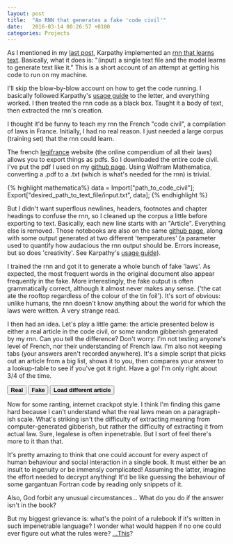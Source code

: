 ```yaml
---
layout: post
title:  "An RNN that generates a fake 'code civil'"
date:   2016-03-14 00:26:57 +0100
categories: Projects
---
```

As I mentioned in my [last post], Karpathy implemented an [rnn that learns text]. 
Basically, what it does is: "(input) a single text file and the model learns to generate text like it."
This is a short account of an attempt at getting his code to run on my machine.

I'll skip the blow-by-blow account on how to get the code running. I basically followed Karpathy's [usage guide] 
to the letter, and everything worked.
I then treated the rnn code as a black box. Taught it a body of text, then extracted the rnn's creation.

I thought it'd be funny to teach my rnn the French "code civil", a compilation of laws in France.
Initially, I had no real reason. I just needed a large corpus (training set) that the rnn could learn.

The french [legifrance] website (the online compendium of all their laws) allows you to export things
as pdfs. So I downloaded the entire code civil. I've put the pdf I used on my [github page].
Using Wolfram Mathematica, converting a .pdf to a .txt (which is what's needed for the rnn) is trivial.

{% highlight mathematica%}
data = Import["path_to_code_civil"];
Export["desired_path_to_text_file/input.txt", data];
{% endhighlight %}

But I didn't want superflous newlines, headers, footnotes and chapter headings to confuse the rnn, 
so I cleaned up the corpus a little before exporting to text. 
Basically, each new line starts with an "Article". 
Everything else is removed.
Those notebooks are also on the same [github page], along with some output generated at two different 'temperatures' 
(a parameter used to quantify how audacious the rnn output should be. Errors increase, but so does 'creativity'. 
See Karpathy's [usage guide]). 

I trained the rnn and got it to generate a whole bunch of fake 'laws'.
As expected, the most frequent words in the original document also appear frequently in the fake. 
More interestingly, the fake output is often grammatically correct, although it almost never makes any sense.
('the cat ate the rooftop regardless of the colour of the tin foil'). 
It's sort of obvious: unlike humans, the rnn doesn't know anything about the world for which the laws were written.
A very strange read.

I then had an idea.
Let's play a little game: the article presented below is either a real article in the code civil, 
or some random gibberish generated by my rnn. Can you tell the difference? 
Don't worry: I'm not testing anyone's level of French, nor their understanding of French law.
I'm also not keeping tabs (your answers aren't recorded anywhere).
It's a simple script that picks out an article from a big list, shows it to you, 
then compares your answer to a lookup-table to see if you've got it right.
Have a go! I'm only right about 3/4 of the time. 

<em><b><i>
<script src="https://code.jquery.com/jquery-1.10.2.js">
Access-Control-Allow-Origin: 'https://github.com'
</script>
<script type='text/javascript' src='/ccQuiz/ccQuiz.js'>
</script>
<script>
SelectNewEntry();
var sentence = GetSentence();
document.write(sentence);
</script>
</i></b></em>

<button type="button" onclick="UserRealClick();"><b>Real</b></button>
<button type="button" onclick="UserFakeClick();"><b>Fake</b></button>
<button type="button" onclick="ReloadPage();"><b>Load different article</b></button>

<script>
function ReloadPage() {
location.reload();
}
function UserRealClick() {
    var isTrue = CheckIfTrue();
    if(isTrue == 1)
    {
        alert("Congratulations! It is a real article in the Code Civil.")
    }
    else
    {
        alert("Sorry, that one was made up by the rnn.")
    }
    ReloadPage();
}
function UserFakeClick() {
        var isTrue = CheckIfTrue();
    if(isTrue == 1)
    {
        alert("Nope! That's actually a real article in the code civil.")
    }
    else
    {
        alert("Correct. That was a dummy.")
    }
    ReloadPage();
}
</script> 

Now for some ranting, internet crackpot style.
I think I'm finding this game hard because I can't understand what the real laws mean on a paragraph-ish scale.
What's striking isn't the difficulty of extracting meaning from computer-generated gibberish, 
but rather the difficulty of extracting it from actual law.
Sure, legalese is often inpenetrable. But I sort of feel there's more to it than that.

It's pretty amazing to think that one could account for every aspect of human behaviour and social interaction in a single book. 
It must either be an insult to ingenuity or be immensly complicated! 
Assuming the latter, imagine the effort needed to decrypt anything! 
It'd be like guessing the behaviour of some gargantuan Fortran code by reading only snippets of it.

Also, God forbit any unusual circumstances... What do you do if the answer isn't in the book?

But my biggest grievance is: what's the point of a rulebook if it's written in such impenetrable language?
I wonder what would happen if no one could ever figure out what the rules were? [...This]?

[last post]: /projects/2016/02/26/iChopin.html
[rnn that learns text]: https://github.com/karpathy/char-rnn
[usage guide]: https://github.com/karpathy/char-rnn
[legifrance]: http://www.legifrance.gouv.fr
[github page]: https://github.com/Stok/CCGenerator
[...This]: https://en.wikipedia.org/wiki/The_Trial
